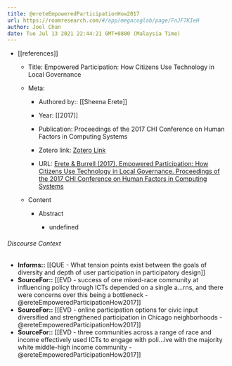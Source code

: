 ```yaml
---
title: @ereteEmpoweredParticipationHow2017
url: https://roamresearch.com/#/app/megacoglab/page/FnJF7KIeH
author: Joel Chan
date: Tue Jul 13 2021 22:44:21 GMT+0800 (Malaysia Time)
---
```


- [[references]]

    - Title: Empowered Participation: How Citizens Use Technology in Local Governance

    - Meta:

        - Authored by:: [[Sheena Erete]]

        - Year: [[2017]]

        - Publication: Proceedings of the 2017 CHI Conference on Human Factors in Computing Systems

        - Zotero link: [Zotero Link](zotero://select/items/7_Y55N8LBM)

        - URL: [Erete & Burrell (2017). Empowered Participation: How Citizens Use Technology in Local Governance. Proceedings of the 2017 CHI Conference on Human Factors in Computing Systems](https://dl.acm.org/doi/10.1145/3025453.3025996)

    - Content

        - Abstract

            - undefined

###### Discourse Context

- **Informs::** [[QUE - What tension points exist between the goals of diversity and depth of user participation in participatory design]]
- **SourceFor::** [[EVD - success of one mixed-race community at influencing policy through ICTs depended on a single a...rns, and there were concerns over this being a bottleneck - @ereteEmpoweredParticipationHow2017]]
- **SourceFor::** [[EVD - online participation options for civic input diversified and strengthened participation in Chicago neighborhoods - @ereteEmpoweredParticipationHow2017]]
- **SourceFor::** [[EVD - three communities across a range of race and income effectively used ICTs to engage with poli...ive with the majority white  middle-high income community - @ereteEmpoweredParticipationHow2017]]

